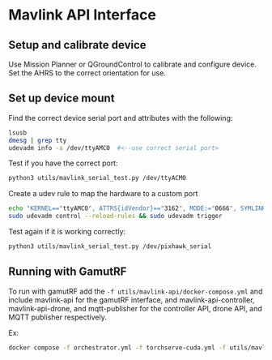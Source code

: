 # Mavlink API Interface

## Setup and calibrate device

Use Mission Planner or QGroundControl to calibrate and configure device. Set the AHRS to the correct orientation for use.

## Set up device mount
Find the correct device serial port and attributes with the following:
```bash
lsusb
dmesg | grep tty
udevadm info -a /dev/ttyAMC0  #<--use correct serial port>
```

Test if you have the correct port:
```bash
python3 utils/mavlink_serial_test.py /dev/ttyACM0
```

Create a udev rule to map the hardware to a custom port
```bash
echo "KERNEL=="ttyAMC0", ATTRS{idVendor}=="3162", MODE:="0666", SYMLINK+="pixhawk_serial"" >> /etc/udev/rules.d/60-gamutrf.rules
sudo udevadm control --reload-rules && sudo udevadm trigger
```

Test again if it is working correctly:
```bash
python3 utils/mavlink_serial_test.py /dev/pixhawk_serial
```

## Running with GamutRF

To run with gamutRF add the `-f utils/mavlink-api/docker-compose.yml` and include mavlink-api for the gamutRF interface, and mavlink-api-controller, mavlink-api-drone, and mqtt-publisher for the controller API, drone API, and MQTT publisher respectively.

Ex:
```bash
docker compose -f orchestrator.yml -f torchserve-cuda.yml -f utils/mavlink-api/mavlink-api.yml -f geolocate.yml down mqtt mavlink-api-controller mavlink-api-drone geolocate mqtt-publisher
```